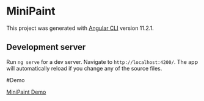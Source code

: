 # MiniPaint

This project was generated with [Angular CLI](https://github.com/angular/angular-cli) version 11.2.1.

## Development server

Run `ng serve` for a dev server. Navigate to `http://localhost:4200/`. The app will automatically reload if you change any of the source files.

#Demo 
<p><a href="https://rustamlevkovski.github.io/Innowise-lab-internship-Level-2-Mini-paint/">MiniPaint Demo</a> </p>
